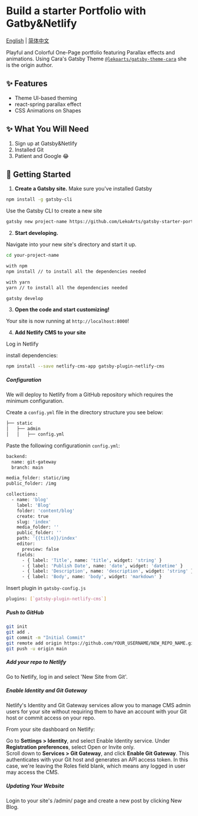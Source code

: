 
<h1 align="left">
  Build a starter Portfolio with Gatby&Netlify
</h1>


 [English](README.md) | [简体中文](readmeCN.md)


Playful and Colorful One-Page portfolio featuring Parallax effects and animations. Using Cara's Gatsby Theme [`@lekoarts/gatsby-theme-cara`](https://github.com/LekoArts/gatsby-themes/tree/master/themes/gatsby-theme-cara) she is the origin author.


## ✨ Features

- Theme UI-based theming
- react-spring parallax effect
- CSS Animations on Shapes

## ✨ What You Will Need
1. Sign up at Gatsby&Netlify 
2. Installed Git
3. Patient and Google 😂

## 🚀 Getting Started

1. **Create a Gatsby site.**
Make sure you've installed Gatsby 
```sh
npm install -g gatsby-cli
```
Use the Gatsby CLI to create a new site

```sh
gatsby new project-name https://github.com/LekoArts/gatsby-starter-portfolio-cara
```

2. **Start developing.**

Navigate into your new site's directory and start it up.

```sh
cd your-project-name

with npm
npm install // to install all the dependencies needed

with yarn
yarn // to install all the dependencies needed

gatsby develop
```

3. **Open the code and start customizing!**

Your site is now running at `http://localhost:8000`!


4. **Add Netlify CMS to your site**

Log in Netlify

install dependencies:
```sh
npm install --save netlify-cms-app gatsby-plugin-netlify-cms
```

##### Configuration
We will deploy to Netlify from a GitHub repository which requires the minimum configuration.

Create a `config.yml` file in the directory structure you see below:
```sh
├── static
│   ├── admin
│   │   ├── config.yml
```

Paste the following configurationin `config.yml`:
```sh
backend:
  name: git-gateway
  branch: main

media_folder: static/img
public_folder: /img

collections:
  - name: 'blog'
    label: 'Blog'
    folder: 'content/blog'
    create: true
    slug: 'index'
    media_folder: ''
    public_folder: ''
    path: '{{title}}/index'
    editor:
      preview: false
    fields:
      - { label: 'Title', name: 'title', widget: 'string' }
      - { label: 'Publish Date', name: 'date', widget: 'datetime' }
      - { label: 'Description', name: 'description', widget: 'string' }
      - { label: 'Body', name: 'body', widget: 'markdown' }
```

Insert plugin in `gatsby-config.js` <br/>

```sh
plugins: [`gatsby-plugin-netlify-cms`]
```

##### Push to GitHub

```sh
git init
git add .
git commit -m "Initial Commit"
git remote add origin https://github.com/YOUR_USERNAME/NEW_REPO_NAME.git
git push -u origin main
```

##### Add your repo to Netlify

Go to Netlify, log in and select 'New Site from Git'. 

##### Enable Identity and Git Gateway
Netlify's Identity and Git Gateway services allow you to manage CMS admin users for your site without requiring them to have an account with your Git host or commit access on your repo. 

From your site dashboard on Netlify:

Go to **Settings > Identity**, and select Enable Identity service.
Under **Registration preferences**, select Open or Invite only.  
Scroll down to **Services > Git Gateway**, and click **Enable Git Gateway**. This authenticates with your Git host and generates an API access token. In this case, we're leaving the Roles field blank, which means any logged in user may access the CMS. 

##### Updating Your Website
Login to your site's /admin/ page and create a new post by clicking New Blog.




